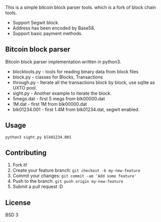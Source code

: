 This is a simple bitcoin block parser tools. which is a fork of block chain tools.

- Support Segwit block.
- Address has been encoded by Base58.
- Support basic payment methods.   

## Bitcoin block parser

Bitcoin block parser implementation written in python3.

- blocktools.py - tools for reading binary data from block files
- block.py - classes for Blocks, Transactions
- through.py - Iterate all the transactions block by block, use sqlite as UXTO pool. 
- sight.py - Another example to iterate the block.
- 5megs.dat - first 5 megs from blk00000.dat
- 1M.dat - first 1M from blk00000.dat
- blk01234.001 - first 1.4M from blk01234.dat, segwit enabled.

## Usage

```
python3 sight.py blk01234.001
```

## Contributing

1. Fork it!
2. Create your feature branch: `git checkout -b my-new-feature`
3. Commit your changes: `git commit -am 'Add some feature'`
4. Push to the branch: `git push origin my-new-feature`
5. Submit a pull request :D

## License

BSD 3
